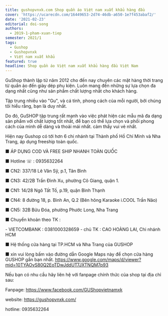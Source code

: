 ```yaml
---
title: gushopvnxk.com Shop quần áo Việt nam xuất khẩu hàng đầu
cover: 'https://ucarecdn.com/16449653-2d74-46db-a650-1e7f453abaf2/'
date: '2021-02-23'
editorial: doi-song
authors:
  - 2019-1-pham-xuan-tiep
semester: 2021/1
tags:
  - Gushop
  - Gushopvnxk
  - Việt nam xuất khẩu
featured: true
headline: Shop quần áo Việt nam xuất khẩu hàng đầu Việt Nam
---
```

GuShop  thành lập từ năm 2012 cho đến nay chuyên các mặt hàng thời trang từ quần áo đến giày dép phụ kiện. Luôn mang đến những sự lựa chọn đa dạng nhất cũng như sản phẩm chất lượng nhất cho khách hàng.



Tập trung nhiều vào "Gu", và cá tính, phong cách của mỗi người, bởi chúng tôi hiểu rằng, bạn là duy nhất.



Do đó, GuSHOP tập trung rất mạnh vào việc phát hiện các mẫu mã đa dạng sản phẩm với chất lượng tốt nhất, để bạn có thể lựa chọn và phối phong cách của mình dễ dàng và thoải mái nhất. cảm thấy vui vẻ nhất.







 Hiện nay Gushop có tới hơn 6 chi nhánh tại Thành phố Hồ Chí Minh và Nha Trang, áp dụng freeship toàn quốc.



■ ÁP DỤNG COD VÀ FREE SHIP NHANH TOÀN QUỐC

■ Hotline ☏ : 0935632264

■ CN2: 337/18 Lê Văn Sỹ, p.1, Tân Bình

■ CN3: 42/2B Trần Đình Xu, phường Cô Giang, quận 1.

■ CN1: 14/28 Ngô Tất Tố, p.19, quận Bình Thạnh

■ CN4: 8 đường 18, p. Bình An, Q.2 (Bên hông Karaoke i.COOL Trần Não)

■ CN5: 32B Bửu Đóa, phường Phước Long, Nha Trang

■ Chuyển khoản theo TK :

\- VIETCOMBANK : 0381000328659 - chủ TK : CAO HOÀNG LAI, Chi nhánh HCM



■ Hệ thống cửa hàng tại TP.HCM và Nha Trang của GUSHOP

■ xin vui lòng bấm vào đường dẫn Google Maps này để chọn cửa hàng GUSHOP gần bạn nhất. https://www.google.com/maps/d/viewer?mid=10TYAOvS80Q2EoTDwJddUT7JXTNQM7p93



Nếu bạn có nhu cầu hãy liên hệ với fanpage chính thức của shop tại địa chỉ sau:

Fanpage: https://www.facebook.com/GUShopvietnamxk

website: https://gushopvnxk.com/

hotline: 0935632264
